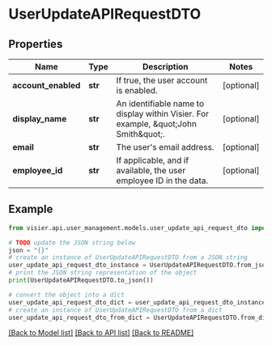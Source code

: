 # UserUpdateAPIRequestDTO


## Properties

Name | Type | Description | Notes
------------ | ------------- | ------------- | -------------
**account_enabled** | **str** | If true, the user account is enabled. | [optional] 
**display_name** | **str** | An identifiable name to display within Visier. For example, \&quot;John Smith\&quot;. | [optional] 
**email** | **str** | The user&#39;s email address. | [optional] 
**employee_id** | **str** | If applicable, and if available, the user employee ID in the data. | [optional] 

## Example

```python
from visier.api.user_management.models.user_update_api_request_dto import UserUpdateAPIRequestDTO

# TODO update the JSON string below
json = "{}"
# create an instance of UserUpdateAPIRequestDTO from a JSON string
user_update_api_request_dto_instance = UserUpdateAPIRequestDTO.from_json(json)
# print the JSON string representation of the object
print(UserUpdateAPIRequestDTO.to_json())

# convert the object into a dict
user_update_api_request_dto_dict = user_update_api_request_dto_instance.to_dict()
# create an instance of UserUpdateAPIRequestDTO from a dict
user_update_api_request_dto_from_dict = UserUpdateAPIRequestDTO.from_dict(user_update_api_request_dto_dict)
```
[[Back to Model list]](../README.md#documentation-for-models) [[Back to API list]](../README.md#documentation-for-api-endpoints) [[Back to README]](../README.md)


